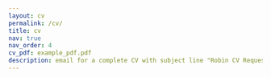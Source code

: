 ```yaml
---
layout: cv
permalink: /cv/
title: cv
nav: true
nav_order: 4
cv_pdf: example_pdf.pdf
description: email for a complete CV with subject line "Robin CV Request"
---
```

